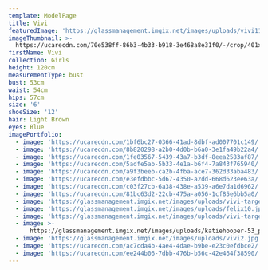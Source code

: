 ```yaml
---
template: ModelPage
title: Vivi
featuredImage: 'https://glassmanagement.imgix.net/images/uploads/vivi11.jpg'
imageThumbnail: >-
  https://ucarecdn.com/70e538ff-86b3-4b33-b918-3e468a8e31f0/-/crop/401x474/0,79/-/preview/
firstName: Vivi
collection: Girls
height: 120cm
measurementType: bust
bust: 53cm
waist: 54cm
hips: 57cm
size: '6'
shoeSize: '12'
hair: Light Brown
eyes: Blue
imagePortfolio:
  - image: 'https://ucarecdn.com/1bf6bc27-0366-41ad-8dbf-ad007701c149/'
  - image: 'https://ucarecdn.com/8b820298-a2b0-4d0b-b6a0-3e1fa49b22a4/'
  - image: 'https://ucarecdn.com/1fe03567-5439-43a7-b3df-8eea2583af87/'
  - image: 'https://ucarecdn.com/5adfe5ab-5b33-4e1a-b6f4-7a843f765940/'
  - image: 'https://ucarecdn.com/a9f3beeb-ca2b-4fba-ace7-362d33aba483/'
  - image: 'https://ucarecdn.com/e3efdbbc-5d67-4350-a2dd-668d623ee63a/'
  - image: 'https://ucarecdn.com/c03f27cb-6a38-438e-a539-a6e7da1d6962/'
  - image: 'https://ucarecdn.com/81bc63d2-22cb-475a-a056-1cf85e6bb5a0/'
  - image: 'https://glassmanagement.imgix.net/images/uploads/vivi-target-3.jpg'
  - image: 'https://glassmanagement.imgix.net/images/uploads/felix10.jpg'
  - image: 'https://glassmanagement.imgix.net/images/uploads/vivi-target.jpg'
  - image: >-
      https://glassmanagement.imgix.net/images/uploads/katiehooper-53_preview.jpg
  - image: 'https://glassmanagement.imgix.net/images/uploads/vivi2.jpg'
  - image: 'https://ucarecdn.com/ac7cda4b-4ae4-4dae-b9be-e23c0efdbce2/'
  - image: 'https://ucarecdn.com/ee244b06-7dbb-476b-b56c-42e464f38590/'
---
```


